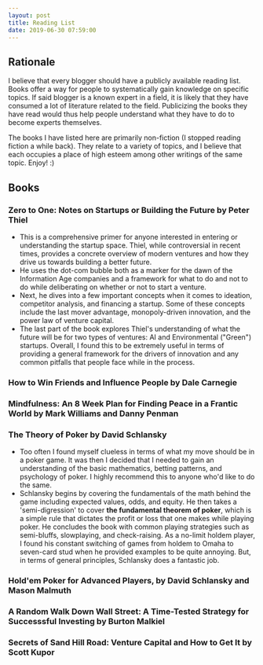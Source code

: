 ```yaml
---
layout: post
title: Reading List
date: 2019-06-30 07:59:00
---
```


## **Rationale**
I believe that every blogger should have a publicly available reading list. Books offer a way for people to systematically
gain knowledge on specific topics. If said blogger is a known expert in a field, it is likely that they have consumed a lot
of literature related to the field. Publicizing the books they have read would thus help people understand what they have to
do to become experts themselves.  

The books I have listed here are primarily non-fiction (I stopped reading fiction a while back). They relate to a variety of topics,
and I believe that each occupies a place of high esteem among other writings of the same topic. Enjoy! :)

## **Books**  

### **Zero to One: Notes on Startups or Building the Future** by Peter Thiel  
- This is a comprehensive primer for anyone interested in entering or understanding the startup space. Thiel, while controversial in recent times, provides a concrete overview of modern ventures and how they drive us towards building a better future. 
- He uses the dot-com bubble both as a marker for the dawn of the Information Age companies and a framework for what to do and not to do while deliberating on whether or not to start a venture. 
- Next, he dives into a few important concepts when it comes to ideation, competitor analysis, and financing a startup. Some of these concepts include the last mover advantage, monopoly-driven innovation, and the power law of venture capital. 
- The last part of the book explores Thiel's understanding of what the future will be for two types of ventures: AI and Environmental ("Green") startups. Overall, I found this to be extremely useful in terms of providing a general framework for the drivers of innovation and any common pitfalls that people face while in the process.  

### **How to Win Friends and Influence People** by Dale Carnegie  
### **Mindfulness: An 8 Week Plan for Finding Peace in a Frantic World** by Mark Williams and Danny Penman  
### **The Theory of Poker** by David Schlansky
- Too often I found myself clueless in terms of what my move should be in a poker game. It was then I decided that I needed to gain an understanding of the basic mathematics, betting patterns, and psychology of poker. I highly recommend this to anyone who'd like to do the same.
- Schlansky begins by covering the fundamentals of the math behind the game including expected values, odds, and equity. He then takes a 'semi-digression' to cover **the fundamental theorem of poker**, which is a simple rule that dictates the profit or loss that one makes while playing poker. He concludes the book with common playing strategies such as semi-bluffs, slowplaying, and check-raising. As a no-limit holdem player, I found his constant switching of games from holdem to Omaha to seven-card stud when he provided examples to be quite annoying. But, in terms of general principles, Schlansky does a fantastic job.

### **Hold'em Poker for Advanced Players**, by David Schlansky and Mason Malmuth  

### **A Random Walk Down Wall Street: A Time-Tested Strategy for Successsful Investing** by Burton Malkiel  

### **Secrets of Sand Hill Road: Venture Capital and How to Get It** by Scott Kupor  